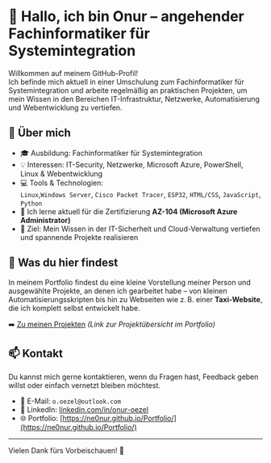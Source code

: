 # 👋 Hallo, ich bin Onur – angehender Fachinformatiker für Systemintegration

Willkommen auf meinem GitHub-Profil!  
Ich befinde mich aktuell in einer Umschulung zum Fachinformatiker für Systemintegration und arbeite regelmäßig an praktischen Projekten, um mein Wissen in den Bereichen IT-Infrastruktur, Netzwerke, Automatisierung und Webentwicklung zu vertiefen.

## 🚀 Über mich

- 🎓 Ausbildung: Fachinformatiker für Systemintegration
- 💡 Interessen: IT-Security, Netzwerke, Microsoft Azure, PowerShell, Linux & Webentwicklung
- 💻 Tools & Technologien:  
  `Linux`,`Windows Server`, `Cisco Packet Tracer`, `ESP32`, `HTML/CSS`, `JavaScript`, `Python`
- 🌱 Ich lerne aktuell für die Zertifizierung **AZ-104 (Microsoft Azure Administrator)**  
- 🎯 Ziel: Mein Wissen in der IT-Sicherheit und Cloud-Verwaltung vertiefen und spannende Projekte realisieren

## 🧩 Was du hier findest

In meinem Portfolio findest du eine kleine Vorstellung meiner Person und ausgewählte Projekte, an denen ich gearbeitet habe – von kleinen Automatisierungsskripten bis hin zu Webseiten wie z. B. einer **Taxi-Website**, die ich komplett selbst entwickelt habe.

➡️ [Zu meinen Projekten](./projects.html) *(Link zur Projektübersicht im Portfolio)*

## 📫 Kontakt

Du kannst mich gerne kontaktieren, wenn du Fragen hast, Feedback geben willst oder einfach vernetzt bleiben möchtest.

- 📧 E-Mail: `o.oezel@outlook.com`
- 💼 LinkedIn: [linkedin.com/in/onur-oezel](https://linkedin.com/in/onur-oezel)
- 🌐 Portfolio: [https://ne0nur.github.io/Portfolio/](https://ne0nur.github.io/Portfolio/)

---

Vielen Dank fürs Vorbeischauen! 🙌
